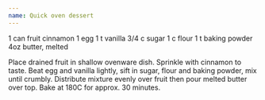 ```yaml
---
name: Quick oven dessert
---
```


1 can fruit
cinnamon
1 egg
1 t vanilla
3/4 c sugar
1 c flour
1 t baking powder
4oz butter, melted

Place drained fruit in shallow ovenware dish.  Sprinkle with cinnamon to taste.  Beat egg and vanilla lightly, sift in sugar, flour and baking powder, mix until crumbly.  Distribute mixture evenly over fruit then pour melted butter over top.  Bake at 180C for approx. 30 minutes.

